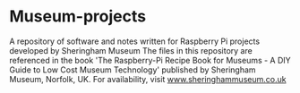 # Museum-projects
A repository of software and notes written for Raspberry Pi projects developed by Sheringham Museum
The files in this repository are referenced in the book 'The Raspberry-Pi Recipe Book
for Museums - A DIY Guide to Low Cost Museum Technology' published by Sheringham Museum, Norfolk, UK.
For availability, visit www.sheringhammuseum.co.uk
